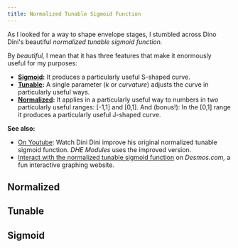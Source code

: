 ```yaml
---
title: Normalized Tunable Sigmoid Function
---
```


As I looked for a way
to shape envelope stages,
I stumbled across Dino Dini's beautiful
_normalized tunable sigmoid function._

By _beautiful,_
I mean that it has three features
that make it enormously useful for my purposes:

- **[Sigmoid](#sigmoid):**
    It produces a particularly useful
    S-shaped curve.
- **[Tunable](#tunable):**
    A single parameter
    (_k_ or _curvature_)
    adjusts the curve
    in particularly useful ways.
- **[Normalized](#normalized):**
    It applies in a particularly useful way
    to numbers in two particularly useful ranges:
    \[-1,1\] and \[0,1\].
    And (bonus!):
    In the \[0,1\] range
    it produces a particularly useful
    J-shaped curve.

**See also:**

- [On Youtube](https://www.youtube.com/watch?v=R5IZyQpYvZA):
    Watch Dini Dini improve his original normalized tunable sigmoid function.
    _DHE Modules_ uses the improved version.
- [Interact with the normalized tunable sigmoid function](https://www.desmos.com/calculator/aksjkh9das)
    on _Desmos.com,_
    a fun interactive graphing website.

## Normalized

## Tunable

## Sigmoid
